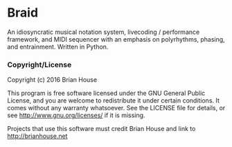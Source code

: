 Braid
=====

An idiosyncratic musical notation system, livecoding / performance framework, and MIDI sequencer with an emphasis on polyrhythms, phasing, and entrainment. Written in Python.




### Copyright/License

Copyright (c) 2016 Brian House

This program is free software licensed under the GNU General Public License, and you are welcome to redistribute it under certain conditions. It comes without any warranty whatsoever. See the LICENSE file for details, or see <http://www.gnu.org/licenses/> if it is missing.

Projects that use this software must credit Brian House and link to http://brianhouse.net

